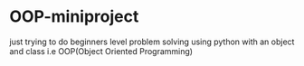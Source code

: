 # OOP-miniproject
just trying to do beginners level problem solving using python with an object and class i.e OOP(Object Oriented Programming)
